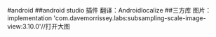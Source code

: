 #android
 ##android studio 插件
 翻译：Androidlocalize
 ##三方库
    图片：
        implementation 'com.davemorrissey.labs:subsampling-scale-image-view:3.10.0'//打开大图
